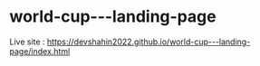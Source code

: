# world-cup---landing-page

Live site : https://devshahin2022.github.io/world-cup---landing-page/index.html
